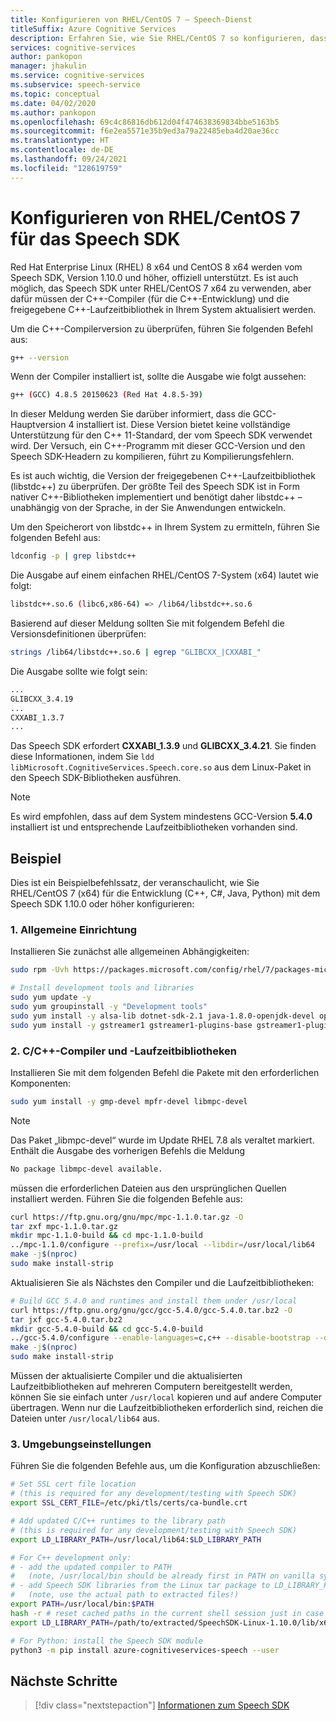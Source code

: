 ```yaml
---
title: Konfigurieren von RHEL/CentOS 7 – Speech-Dienst
titleSuffix: Azure Cognitive Services
description: Erfahren Sie, wie Sie RHEL/CentOS 7 so konfigurieren, dass das Speech SDK verwendet werden kann.
services: cognitive-services
author: pankopon
manager: jhakulin
ms.service: cognitive-services
ms.subservice: speech-service
ms.topic: conceptual
ms.date: 04/02/2020
ms.author: pankopon
ms.openlocfilehash: 69c4c86816db612d04f474638369834bbe5163b5
ms.sourcegitcommit: f6e2ea5571e35b9ed3a79a22485eba4d20ae36cc
ms.translationtype: HT
ms.contentlocale: de-DE
ms.lasthandoff: 09/24/2021
ms.locfileid: "128619759"
---
```

# <a name="configure-rhelcentos-7-for-speech-sdk"></a>Konfigurieren von RHEL/CentOS 7 für das Speech SDK

Red Hat Enterprise Linux (RHEL) 8 x64 und CentOS 8 x64 werden vom Speech SDK, Version 1.10.0 und höher, offiziell unterstützt. Es ist auch möglich, das Speech SDK unter RHEL/CentOS 7 x64 zu verwenden, aber dafür müssen der C++-Compiler (für die C++-Entwicklung) und die freigegebene C++-Laufzeitbibliothek in Ihrem System aktualisiert werden.

Um die C++-Compilerversion zu überprüfen, führen Sie folgenden Befehl aus:

```bash
g++ --version
```

Wenn der Compiler installiert ist, sollte die Ausgabe wie folgt aussehen:

```bash
g++ (GCC) 4.8.5 20150623 (Red Hat 4.8.5-39)
```

In dieser Meldung werden Sie darüber informiert, dass die GCC-Hauptversion 4 installiert ist. Diese Version bietet keine vollständige Unterstützung für den C++ 11-Standard, der vom Speech SDK verwendet wird. Der Versuch, ein C++-Programm mit dieser GCC-Version und den Speech SDK-Headern zu kompilieren, führt zu Kompilierungsfehlern.

Es ist auch wichtig, die Version der freigegebenen C++-Laufzeitbibliothek (libstdc++) zu überprüfen. Der größte Teil des Speech SDK ist in Form nativer C++-Bibliotheken implementiert und benötigt daher libstdc++ – unabhängig von der Sprache, in der Sie Anwendungen entwickeln.

Um den Speicherort von libstdc++ in Ihrem System zu ermitteln, führen Sie folgenden Befehl aus:

```bash
ldconfig -p | grep libstdc++
```

Die Ausgabe auf einem einfachen RHEL/CentOS 7-System (x64) lautet wie folgt:

```bash
libstdc++.so.6 (libc6,x86-64) => /lib64/libstdc++.so.6
```

Basierend auf dieser Meldung sollten Sie mit folgendem Befehl die Versionsdefinitionen überprüfen:

```bash
strings /lib64/libstdc++.so.6 | egrep "GLIBCXX_|CXXABI_"
```

Die Ausgabe sollte wie folgt sein:

```bash
...
GLIBCXX_3.4.19
...
CXXABI_1.3.7
...
```

Das Speech SDK erfordert **CXXABI_1.3.9** und **GLIBCXX_3.4.21**. Sie finden diese Informationen, indem Sie `ldd libMicrosoft.CognitiveServices.Speech.core.so` aus dem Linux-Paket in den Speech SDK-Bibliotheken ausführen.

> [!NOTE]
> Es wird empfohlen, dass auf dem System mindestens GCC-Version **5.4.0** installiert ist und entsprechende Laufzeitbibliotheken vorhanden sind.

## <a name="example"></a>Beispiel

Dies ist ein Beispielbefehlssatz, der veranschaulicht, wie Sie RHEL/CentOS 7 (x64) für die Entwicklung (C++, C#, Java, Python) mit dem Speech SDK 1.10.0 oder höher konfigurieren:

### <a name="1-general-setup"></a>1. Allgemeine Einrichtung

Installieren Sie zunächst alle allgemeinen Abhängigkeiten:

```bash
sudo rpm -Uvh https://packages.microsoft.com/config/rhel/7/packages-microsoft-prod.rpm

# Install development tools and libraries
sudo yum update -y
sudo yum groupinstall -y "Development tools"
sudo yum install -y alsa-lib dotnet-sdk-2.1 java-1.8.0-openjdk-devel openssl python3
sudo yum install -y gstreamer1 gstreamer1-plugins-base gstreamer1-plugins-good gstreamer1-plugins-bad-free gstreamer1-plugins-ugly-free
```

### <a name="2-cc-compiler-and-runtime-libraries"></a>2. C/C++-Compiler und -Laufzeitbibliotheken

Installieren Sie mit dem folgenden Befehl die Pakete mit den erforderlichen Komponenten:

```bash
sudo yum install -y gmp-devel mpfr-devel libmpc-devel
```

> [!NOTE]
> Das Paket „libmpc-devel“ wurde im Update RHEL 7.8 als veraltet markiert. Enthält die Ausgabe des vorherigen Befehls die Meldung
>
> ```bash
> No package libmpc-devel available.
> ```
>
> müssen die erforderlichen Dateien aus den ursprünglichen Quellen installiert werden. Führen Sie die folgenden Befehle aus:
>
> ```bash
> curl https://ftp.gnu.org/gnu/mpc/mpc-1.1.0.tar.gz -O
> tar zxf mpc-1.1.0.tar.gz
> mkdir mpc-1.1.0-build && cd mpc-1.1.0-build
> ../mpc-1.1.0/configure --prefix=/usr/local --libdir=/usr/local/lib64
> make -j$(nproc)
> sudo make install-strip
> ```

Aktualisieren Sie als Nächstes den Compiler und die Laufzeitbibliotheken:

```bash
# Build GCC 5.4.0 and runtimes and install them under /usr/local
curl https://ftp.gnu.org/gnu/gcc/gcc-5.4.0/gcc-5.4.0.tar.bz2 -O
tar jxf gcc-5.4.0.tar.bz2
mkdir gcc-5.4.0-build && cd gcc-5.4.0-build
../gcc-5.4.0/configure --enable-languages=c,c++ --disable-bootstrap --disable-multilib --prefix=/usr/local
make -j$(nproc)
sudo make install-strip
```

Müssen der aktualisierte Compiler und die aktualisierten Laufzeitbibliotheken auf mehreren Computern bereitgestellt werden, können Sie sie einfach unter `/usr/local` kopieren und auf andere Computer übertragen. Wenn nur die Laufzeitbibliotheken erforderlich sind, reichen die Dateien unter `/usr/local/lib64` aus.

### <a name="3-environment-settings"></a>3. Umgebungseinstellungen

Führen Sie die folgenden Befehle aus, um die Konfiguration abzuschließen:

```bash
# Set SSL cert file location
# (this is required for any development/testing with Speech SDK)
export SSL_CERT_FILE=/etc/pki/tls/certs/ca-bundle.crt

# Add updated C/C++ runtimes to the library path
# (this is required for any development/testing with Speech SDK)
export LD_LIBRARY_PATH=/usr/local/lib64:$LD_LIBRARY_PATH

# For C++ development only:
# - add the updated compiler to PATH
#   (note, /usr/local/bin should be already first in PATH on vanilla systems)
# - add Speech SDK libraries from the Linux tar package to LD_LIBRARY_PATH
#   (note, use the actual path to extracted files!)
export PATH=/usr/local/bin:$PATH
hash -r # reset cached paths in the current shell session just in case
export LD_LIBRARY_PATH=/path/to/extracted/SpeechSDK-Linux-1.10.0/lib/x64:$LD_LIBRARY_PATH

# For Python: install the Speech SDK module
python3 -m pip install azure-cognitiveservices-speech --user
```

## <a name="next-steps"></a>Nächste Schritte

> [!div class="nextstepaction"]
> [Informationen zum Speech SDK](speech-sdk.md)
